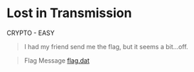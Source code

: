 # Lost in Transmission
CRYPTO - EASY
> I had my friend send me the flag, but it seems a bit...off.

> Flag Message [flag.dat](San%20Diego%20CTF%202021/CRYPTO/Lost%20in%20Transmission/flag.dat)
